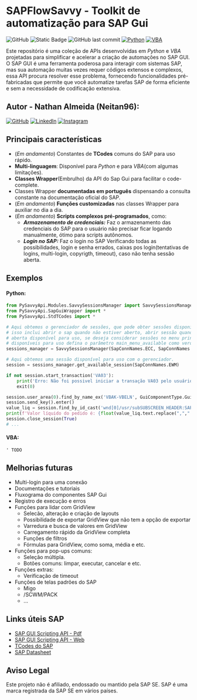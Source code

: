 # SAPFlowSavvy - Toolkit de automatização para SAP Gui

![GitHub](https://img.shields.io/github/license/Neitan96/SAPFlowSavvy)
![Static Badge](https://img.shields.io/badge/version-developing-blue)
![GitHub last commit](https://img.shields.io/github/last-commit/Neitan96/SAPFlowSavvy)
[![Python](https://img.shields.io/badge/python-3.9.6%2B-blue)](https://www.python.org/downloads/release/python-396/)
[![VBA](https://img.shields.io/badge/VBA-Excel-green)](https://docs.microsoft.com/en-us/office/vba/api/overview/excel)

Este repositório é uma coleção de APIs desenvolvidas em *Python* e *VBA* projetadas para simplificar e acelerar a criação de automações no SAP GUI. O SAP GUI é uma ferramenta poderosa para interagir com sistemas SAP, mas sua automação muitas vezes requer códigos extensos e complexos, essa API procura resolver esse problema, fornecendo funcionalidades pré-fabricadas que permite que você automatize tarefas SAP de forma eficiente e sem a necessidade de codificação extensiva.

## Autor - **Nathan Almeida** (Neitan96):

[![GitHub](https://img.shields.io/badge/GitHub-Profile-black?style=flat&logo=github)](https://github.com/Neitan96)
[![LinkedIn](https://img.shields.io/badge/LinkedIn-Profile-blue?style=flat&logo=linkedin)](https://www.linkedin.com/in/neitan96/)
[![Instagram](https://img.shields.io/badge/Instagram-Profile-orange?style=flat&logo=instagram)](https://www.instagram.com/neitan96/)

## Principais características

- (*Em andamento*) Constantes de **TCodes** comuns do SAP para uso rápido.
- **Multi-linguagem**: Disponível para *Python* e para *VBA*(com algumas limitações).
- **Classes Wrapper**(Embrulho) da API do Sap Gui para facilitar o code-complete.
- Classes Wrapper **documentadas em português** dispensando a consulta constante na documentação oficial do SAP.
- (*Em andamento*) **Funções customizadas** nas classes Wrapper para auxiliar no dia a dia.
- (*Em andamento*) **Scripts complexos pré-programados**, como:
  - ***Armazenamento de credenciais:*** Faz o armazenamento das credenciais do SAP para o usuário não precisar ficar logando manualmente, ótimo para scripts autônomos.
  - ***Login no SAP:*** Faz o login no SAP Verificando todas as possibilidades, login e senha errados, caixas pos login(tentativas de logins, multi-login, copyrigth, timeout), caso não tenha sessão aberta.

## Exemplos

#### **Python:**

```python
from PySavvyApi.Modules.SavvySessionsManager import SavvySessionsManager
from PySavvyApi.SapGuiWrapper import *
from PySavvyApi.StdTCodes import *

# Aqui obtemos o gerenciador de sessões, que pode obter sessões disponíveis para uso.
# isso inclui abrir o sap quando não estiver aberto, abrir sessão quando não tiver sessão
# aberta disponível para uso, se deseja considerar sessões no menu principal como sessões
# disponíveis para uso defina o parâmetro main_menu_available como verdadeiro.
sessions_manager = SavvySessionsManager(SapConnNames.ECC, SapConnNames.EWM)

# Aqui obtemos uma sessão disponível para uso com o gerenciador.
session = sessions_manager.get_available_session(SapConnNames.EWM)

if not session.start_transaction('VA03'):
    print('Erro: Não foi possivel iniciar a transação VA03 pelo usuário ' + session.info.user)
    exit(0)

session.user_area(0).find_by_name_ex('VBAK-VBELN', GuiComponentType.GuiCTextField).text = '7062515975'
session.send_key().enter()
value_liq = session.find_by_id_cast('wnd[0]/usr/subSUBSCREEN_HEADER:SAPMV45A:4021/txtVBAK-NETWR').GuiTextField()
print(f'Valor líquido do pedido é: {float(value_liq.text.replace(",",".")):.2f}')
session.close_session(True)
# ...
```

#### **VBA:**
```vbs
' TODO
```

## Melhorias futuras
* Multi-login para uma conexão
* Documentações e tutoriais
* Fluxograma do componentes SAP Gui
* Registro de execução e erros
* Funções para lidar com GridView
  * Selecão, alteração e criação de layouts
  * Possibilidade de exportar GridView que não tem a opção de exportar
  * Varredura e busca de valores em GridView
  * Carregamento rápido da GridView completa
  * Funções de filtros
  * Fórmulas para GridView, como soma, média e etc.
* Funções para pop-ups comuns:
  * Seleção múltipla.
  * Botões comuns: limpar, executar, cancelar e etc.
* Funções extras:
  * Verificação de timeout
* Funções de telas padrões do SAP
  * Migo
  * /SCWM/PACK
  * ...

## Links úteis SAP

- [SAP GUI Scripting API - Pdf](https://help.sap.com/doc/9215986e54174174854b0af6bb14305a/760.01/en-US/sap_gui_scripting_api_761.pdf)
- [SAP GUI Scripting API - Web](https://help.sap.com/docs/sap_gui_for_windows/b47d018c3b9b45e897faf66a6c0885a8/babdf65f4d0a4bd8b40f5ff132cb12fa.html)
- [TCodes do SAP](https://www.sap-tcodes.org/)
- [SAP Datasheet](https://www.sapdatasheet.org/)

## Aviso Legal

Este projeto não é afiliado, endossado ou mantido pela SAP SE. SAP é uma marca registrada da SAP SE em vários países.